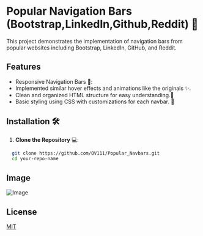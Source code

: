 # Popular Navigation Bars (Bootstrap,LinkedIn,Github,Reddit) 🚀
This project demonstrates the implementation of navigation bars from popular websites including Bootstrap, LinkedIn, GitHub, and Reddit.

## Features
- Responsive Navigation Bars 📱:
- Implemented similar hover effects and animations like the originals ✨.
- Clean and organized HTML structure for easy understanding.📑
- Basic styling using CSS with customizations for each navbar. 🎨

## Installation 🛠️
1. **Clone the Repository** 💻:
```bash
  git clone https://github.com/OV111/Popular_Navbars.git
  cd your-repo-name
```
## Image
![Image](https://github.com/user-attachments/assets/08ceeb41-e579-41d9-a383-38722df0f024)




## License
[MIT](https://choosealicense.com/licenses/mit/)
